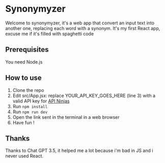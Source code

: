 # Synonymyzer
Welcome to synonymyzer, it's a web app that convert an input text into another one, replacing each word with a synonym. It's my first React app, excuse me if it's filled with spaghetti code

## Prerequisites
You need Node.js

## How to use
1. Clone the repo
2. Edit src/App.jsx: replace YOUR_API_KEY_GOES_HERE (line 3) with a valid API key for [API Ninjas](https://api-ninjas.com/)
3. Run `npm install`
4. Run `npm run dev`
5. Open the link sent in the terminal in a web browser
6. Have fun !

## Thanks
Thanks to Chat GPT 3.5, it helped me a lot because i'm bad in JS and i never used React.